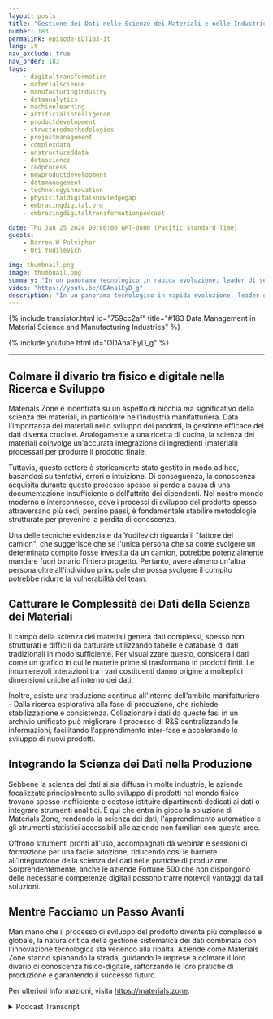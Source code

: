 ```yaml
---
layout: posts
title: "Gestione dei Dati nelle Scienze dei Materiali e nelle Industrie Manifatturiere"
number: 183
permalink: episode-EDT183-it
lang: it
nav_exclude: true
nav_order: 183
tags:
    - digitaltransformation
    - materialscience
    - manufacturingindustry
    - dataanalytics
    - machinelearning
    - artificialintelligence
    - productdevelopment
    - structuredmethodologies
    - projectmanagement
    - complexdata
    - unstructureddata
    - datascience
    - r&dprocess
    - newproductdevelopment
    - datamanagement
    - technologyinnovation
    - physicitaldigitalknowledgegap
    - embracingdigital.org
    - embracingdigitaltransformationpodcast

date: Thu Jan 25 2024 00:00:00 GMT-0800 (Pacific Standard Time)
guests:
    - Darren W Pulsipher
    - Ori Yudilevich 

img: thumbnail.png
image: thumbnail.png
summary: "In un panorama tecnologico in rapida evoluzione, leader di settori diversi applicano l'analisi dei dati, l'apprendimento automatico e l'intelligenza artificiale alle loro operazioni. Oggi, guardiamo più a fondo ad un'azienda che guida la trasformazione digitale nell'industria manifatturiera - Ori Yudilevich, il CTO di Materials Zone."
video: "https://youtu.be/ODAna1EyD_g"
description: "In un panorama tecnologico in rapida evoluzione, leader di settori diversi applicano l'analisi dei dati, l'apprendimento automatico e l'intelligenza artificiale alle loro operazioni. Oggi, guardiamo più a fondo ad un'azienda che guida la trasformazione digitale nell'industria manifatturiera - Ori Yudilevich, il CTO di Materials Zone."
---
```


<div>
{% include transistor.html id="759cc2af" title="#183 Data Management in Material Science and Manufacturing Industries" %}

{% include youtube.html id="ODAna1EyD_g" %}
</div>

---

## Colmare il divario tra fisico e digitale nella Ricerca e Sviluppo

Materials Zone è incentrata su un aspetto di nicchia ma significativo della scienza dei materiali, in particolare nell'industria manifatturiera. Data l'importanza dei materiali nello sviluppo dei prodotti, la gestione efficace dei dati diventa cruciale. Analogamente a una ricetta di cucina, la scienza dei materiali coinvolge un'accurata integrazione di ingredienti (materiali) processati per produrre il prodotto finale.

Tuttavia, questo settore è storicamente stato gestito in modo ad hoc, basandosi su tentativi, errori e intuizione. Di conseguenza, la conoscenza acquisita durante questo processo spesso si perde a causa di una documentazione insufficiente o dell'attrito dei dipendenti. Nel nostro mondo moderno e interconnesso, dove i processi di sviluppo del prodotto spesso attraversano più sedi, persino paesi, è fondamentale stabilire metodologie strutturate per prevenire la perdita di conoscenza.

Una delle tecniche evidenziate da Yudilevich riguarda il "fattore del camion", che suggerisce che se l'unica persona che sa come svolgere un determinato compito fosse investita da un camion, potrebbe potenzialmente mandare fuori binario l'intero progetto. Pertanto, avere almeno un'altra persona oltre all'individuo principale che possa svolgere il compito potrebbe ridurre la vulnerabilità del team.

## Catturare le Complessità dei Dati della Scienza dei Materiali

Il campo della scienza dei materiali genera dati complessi, spesso non strutturati e difficili da catturare utilizzando tabelle e database di dati tradizionali in modo sufficiente. Per visualizzare questo, considera i dati come un grafico in cui le materie prime si trasformano in prodotti finiti. Le innumerevoli interazioni tra i vari costituenti danno origine a molteplici dimensioni uniche all'interno dei dati.

Inoltre, esiste una traduzione continua all'interno dell'ambito manifatturiero - Dalla ricerca esplorativa alla fase di produzione, che richiede stabilizzazione e consistenza. Collazionare i dati da queste fasi in un archivio unificato può migliorare il processo di R&S centralizzando le informazioni, facilitando l'apprendimento inter-fase e accelerando lo sviluppo di nuovi prodotti.

## Integrando la Scienza dei Dati nella Produzione

Sebbene la scienza dei dati si sia diffusa in molte industrie, le aziende focalizzate principalmente sullo sviluppo di prodotti nel mondo fisico trovano spesso inefficiente e costoso istituire dipartimenti dedicati ai dati o integrare strumenti analitici. È qui che entra in gioco la soluzione di Materials Zone, rendendo la scienza dei dati, l'apprendimento automatico e gli strumenti statistici accessibili alle aziende non familiari con queste aree.

Offrono strumenti pronti all'uso, accompagnati da webinar e sessioni di formazione per una facile adozione, riducendo così le barriere all'integrazione della scienza dei dati nelle pratiche di produzione. Sorprendentemente, anche le aziende Fortune 500 che non dispongono delle necessarie competenze digitali possono trarre notevoli vantaggi da tali soluzioni.

## Mentre Facciamo un Passo Avanti

Man mano che il processo di sviluppo del prodotto diventa più complesso e globale, la natura critica della gestione sistematica dei dati combinata con l'innovazione tecnologica sta venendo alla ribalta. Aziende come Materials Zone stanno spianando la strada, guidando le imprese a colmare il loro divario di conoscenza fisico-digitale, rafforzando le loro pratiche di produzione e garantendo il successo futuro.

Per ulteriori informazioni, visita https://materials.zone.



<details>
<summary> Podcast Transcript </summary>

<p></p>

</details>
